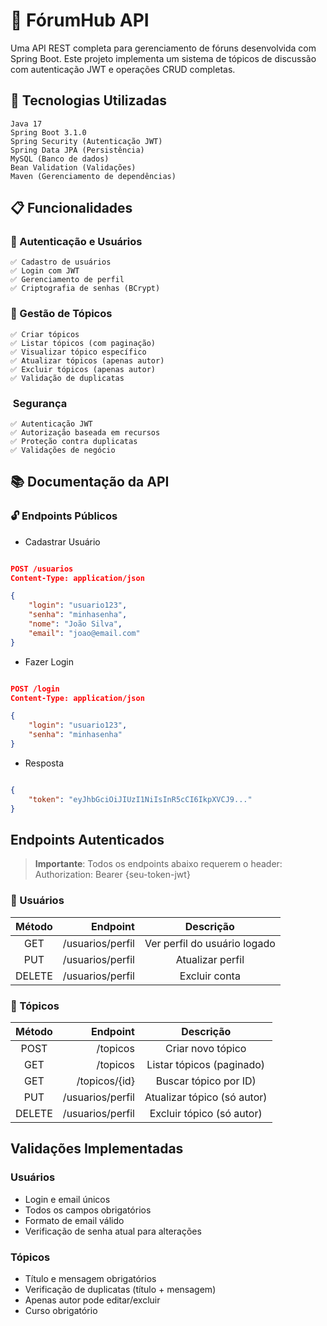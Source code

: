 # 🎯 FórumHub API

Uma API REST completa para gerenciamento de fóruns desenvolvida com Spring Boot. Este projeto implementa um sistema de tópicos de discussão com autenticação JWT e operações CRUD completas.

## 🚀 Tecnologias Utilizadas

    Java 17
    Spring Boot 3.1.0
    Spring Security (Autenticação JWT)
    Spring Data JPA (Persistência)
    MySQL (Banco de dados)
    Bean Validation (Validações)
    Maven (Gerenciamento de dependências)

## 📋 Funcionalidades
### 🔐 Autenticação e Usuários

    ✅ Cadastro de usuários
    ✅ Login com JWT
    ✅ Gerenciamento de perfil
    ✅ Criptografia de senhas (BCrypt)

### 📝 Gestão de Tópicos

    ✅ Criar tópicos
    ✅ Listar tópicos (com paginação)
    ✅ Visualizar tópico específico
    ✅ Atualizar tópicos (apenas autor)
    ✅ Excluir tópicos (apenas autor)
    ✅ Validação de duplicatas

### ️ Segurança

    ✅ Autenticação JWT
    ✅ Autorização baseada em recursos
    ✅ Proteção contra duplicatas
    ✅ Validações de negócio

## 📚 Documentação da API

### 🔓 Endpoints Públicos

- Cadastrar Usuário

```json

POST /usuarios
Content-Type: application/json

{
    "login": "usuario123",
    "senha": "minhasenha",
    "nome": "João Silva",
    "email": "joao@email.com"
}
```

- Fazer Login

```json

POST /login
Content-Type: application/json

{
    "login": "usuario123",
    "senha": "minhasenha"
}
```

- Resposta

```json

{
    "token": "eyJhbGciOiJIUzI1NiIsInR5cCI6IkpXVCJ9..."
}
```

## Endpoints Autenticados

> **Importante**: Todos os endpoints abaixo requerem o header:
Authorization: Bearer {seu-token-jwt}

### 👤 Usuários

| Método | Endpoint         |                                 Descrição                                 |
| :----:| -----------------:|:-------------------------------------------------------------------------:|
| GET    | /usuarios/perfil |                       Ver perfil do usuário logado                        | 
| PUT    | /usuarios/perfil |                             Atualizar perfil                              |
| DELETE | /usuarios/perfil |                               Excluir conta                               |

### 📝 Tópicos


| Método | Endpoint         |              Descrição               |
|:------:| -----------------:|:------------------------------------:|
|  POST  | /topicos |          Criar novo tópico           | 
|  GET   | /topicos |      Listar tópicos (paginado)       | 
|  GET   | /topicos/{id} |                  Buscar tópico por ID)                   | 
|  PUT   | /usuarios/perfil |     Atualizar tópico (só autor)      |
| DELETE | /usuarios/perfil |      Excluir tópico (só autor)       |

## Validações Implementadas

### Usuários

- Login e email únicos
- Todos os campos obrigatórios
- Formato de email válido
- Verificação de senha atual para alterações

### Tópicos

- Título e mensagem obrigatórios
- Verificação de duplicatas (título + mensagem)
- Apenas autor pode editar/excluir
- Curso obrigatório
